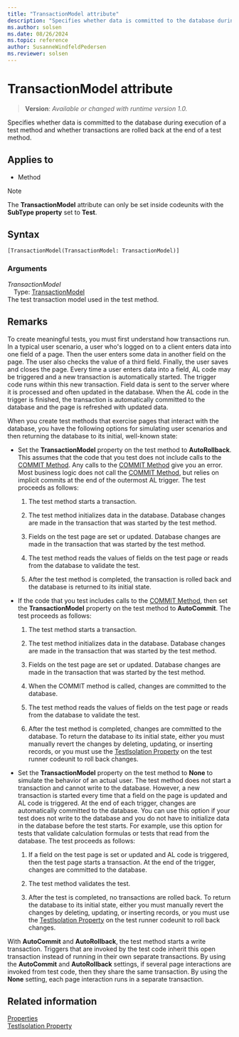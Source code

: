 ```yaml
---
title: "TransactionModel attribute"
description: "Specifies whether data is committed to the database during execution of a test method and whether transactions are rolled back at the end of a test method."
ms.author: solsen
ms.date: 08/26/2024
ms.topic: reference
author: SusanneWindfeldPedersen
ms.reviewer: solsen
---
```

[//]: # (START>DO_NOT_EDIT)
[//]: # (IMPORTANT:Do not edit any of the content between here and the END>DO_NOT_EDIT.)
[//]: # (Any modifications should be made in the .xml files in the ModernDev repo.)

# TransactionModel attribute
> **Version**: _Available or changed with runtime version 1.0._

Specifies whether data is committed to the database during execution of a test method and whether transactions are rolled back at the end of a test method.


## Applies to

- Method

> [!NOTE]
> The **TransactionModel** attribute can only be set inside codeunits with the **SubType property** set to **Test**.

## Syntax

```AL
[TransactionModel(TransactionModel: TransactionModel)]
```

### Arguments
*TransactionModel*  
&emsp;Type: [TransactionModel](../methods-auto/transactionmodel/transactionmodel-option.md)  
The test transaction model used in the test method.  

[//]: # (IMPORTANT: END>DO_NOT_EDIT)

## Remarks  

To create meaningful tests, you must first understand how transactions run. In a typical user scenario, a user who's logged on to a client enters data into one field of a page. Then the user enters some data in another field on the page. The user also checks the value of a third field. Finally, the user saves and closes the page. Every time a user enters data into a field, AL code may be triggered and a new transaction is automatically started. The trigger code runs within this new transaction. Field data is sent to the server where it is processed and often updated in the database. When the AL code in the trigger is finished, the transaction is automatically committed to the database and the page is refreshed with updated data.  

When you create test methods that exercise pages that interact with the database, you have the following options for simulating user scenarios and then returning the database to its initial, well-known state:  

- Set the **TransactionModel** property on the test method to **AutoRollback**. This assumes that the code that you test does not include calls to the [COMMIT Method](../methods-auto/database/database-commit-method.md). Any calls to the [COMMIT Method](../methods-auto/database/database-commit-method.md) give you an error. Most business logic does not call the [COMMIT Method](../methods-auto/database/database-commit-method.md), but relies on implicit commits at the end of the outermost AL trigger. The test proceeds as follows:  

    1. The test method starts a transaction.  

    2. The test method initializes data in the database. Database changes are made in the transaction that was started by the test method.  

    3. Fields on the test page are set or updated. Database changes are made in the transaction that was started by the test method.  

    4. The test method reads the values of fields on the test page or reads from the database to validate the test.  

    5. After the test method is completed, the transaction is rolled back and the database is returned to its initial state.  

- If the code that you test includes calls to the [COMMIT Method](../methods-auto/database/database-commit-method.md), then set the **TransactionModel** property on the test method to **AutoCommit**. The test proceeds as follows:  

    1. The test method starts a transaction.  

    2. The test method initializes data in the database. Database changes are made in the transaction that was started by the test method.  

    3. Fields on the test page are set or updated. Database changes are made in the transaction that was started by the test method.  

    4. When the COMMIT method is called, changes are committed to the database.  

    5. The test method reads the values of fields on the test page or reads from the database to validate the test.  

    6. After the test method is completed, changes are committed to the database. To return the database to its initial state, either you must manually revert the changes by deleting, updating, or inserting records, or you must use the [TestIsolation Property](../properties/devenv-testisolation-property.md) on the test runner codeunit to roll back changes.  

- Set the **TransactionModel** property on the test method to **None** to simulate the behavior of an actual user. The test method does not start a transaction and cannot write to the database. However, a new transaction is started every time that a field on the page is updated and AL code is triggered. At the end of each trigger, changes are automatically committed to the database. You can use this option if your test does not write to the database and you do not have to initialize data in the database before the test starts. For example, use this option for tests that validate calculation formulas or tests that read from the database. The test proceeds as follows:  

    1. If a field on the test page is set or updated and AL code is triggered, then the test page starts a transaction. At the end of the trigger, changes are committed to the database.  

    2. The test method validates the test.  

    3. After the test is completed, no transactions are rolled back. To return the database to its initial state, either you must manually revert the changes by deleting, updating, or inserting records, or you must use the [TestIsolation Property](../properties/devenv-testisolation-property.md) on the test runner codeunit to roll back changes.  

With **AutoCommit** and **AutoRollback**, the test method starts a write transaction. Triggers that are invoked by the test code inherit this open transaction instead of running in their own separate transactions. By using the **AutoCommit** and **AutoRollback** settings, if several page interactions are invoked from test code, then they share the same transaction. By using the **None** setting, each page interaction runs in a separate transaction.  

## Related information  

[Properties](../properties/devenv-properties.md)   
[TestIsolation Property](../properties/devenv-testisolation-property.md)   